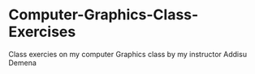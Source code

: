 # Computer-Graphics-Class-Exercises
Class exercies on my computer Graphics class by my instructor Addisu Demena
